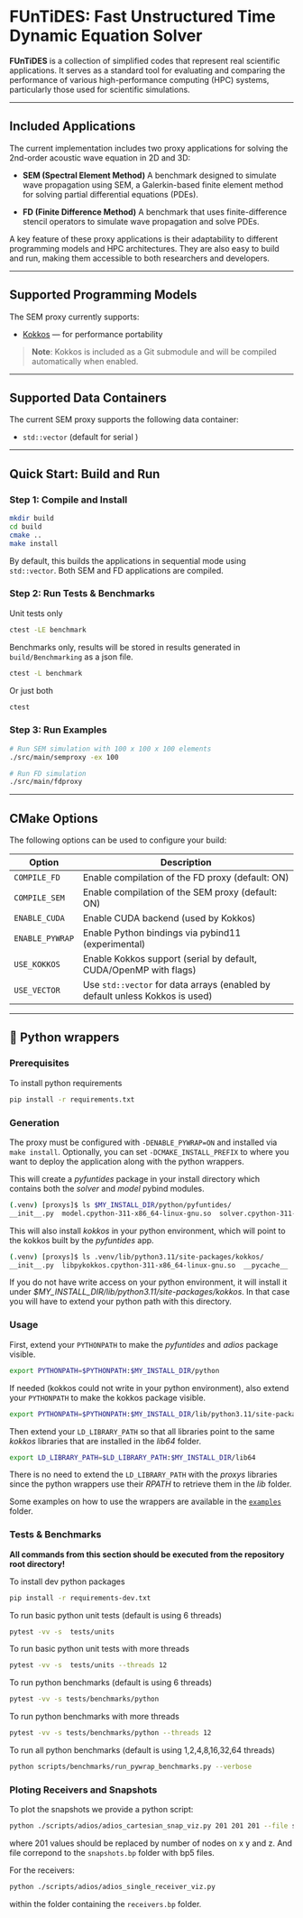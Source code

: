 # FUnTiDES: Fast Unstructured Time Dynamic Equation Solver

**FUnTiDES** is a collection of simplified codes that represent real scientific applications. It serves as a standard tool for evaluating and comparing the performance of various high-performance computing (HPC) systems, particularly those used for scientific simulations.

---

## Included Applications

The current implementation includes two proxy applications for solving the 2nd-order acoustic wave equation in 2D and 3D:

- **SEM (Spectral Element Method)**
  A benchmark designed to simulate wave propagation using SEM, a Galerkin-based finite element method for solving partial differential equations (PDEs).

- **FD (Finite Difference Method)**
  A benchmark that uses finite-difference stencil operators to simulate wave propagation and solve PDEs.

A key feature of these proxy applications is their adaptability to different programming models and HPC architectures. They are also easy to build and run, making them accessible to both researchers and developers.

---

## Supported Programming Models

The SEM proxy currently supports:

- [Kokkos](https://kokkos.github.io/kokkos-core-wiki/) — for performance portability

> **Note**: Kokkos is included as a Git submodule and will be compiled automatically when enabled.

---

## Supported Data Containers

The current SEM proxy supports the following data container:

- `std::vector` (default for serial )

---

## Quick Start: Build and Run

### Step 1: Compile and Install

```sh
mkdir build
cd build
cmake ..
make install
```

By default, this builds the applications in sequential mode using `std::vector`.
Both SEM and FD applications are compiled.

### Step 2: Run Tests & Benchmarks

Unit tests only
```sh
ctest -LE benchmark
```

Benchmarks only, results will be stored in results generated in `build/Benchmarking` as a json file.
```sh
ctest -L benchmark
```

Or just both
```sh
ctest
```

### Step 3: Run Examples

```sh
# Run SEM simulation with 100 x 100 x 100 elements
./src/main/semproxy -ex 100

# Run FD simulation
./src/main/fdproxy
```

---

## CMake Options

The following options can be used to configure your build:

| Option                 | Description                                                                 |
|------------------------|-----------------------------------------------------------------------------|
| `COMPILE_FD`           | Enable compilation of the FD proxy (default: ON)                            |
| `COMPILE_SEM`          | Enable compilation of the SEM proxy (default: ON)                           |
| `ENABLE_CUDA`          | Enable CUDA backend (used by Kokkos)                                        |
| `ENABLE_PYWRAP`        | Enable Python bindings via pybind11 (experimental)                          |
| `USE_KOKKOS`           | Enable Kokkos support (serial by default, CUDA/OpenMP with flags)           |
| `USE_VECTOR`           | Use `std::vector` for data arrays (enabled by default unless Kokkos is used)|

---

## 🐍 Python wrappers

### Prerequisites

To install python requirements
```bash
pip install -r requirements.txt
```

### Generation

The proxy must be configured with `-DENABLE_PYWRAP=ON` and installed via `make install`. Optionally, you can set `-DCMAKE_INSTALL_PREFIX` to where you want to deploy the application along with the python wrappers.

This will create a _pyfuntides_ package in your install directory which contains both the _solver_ and _model_ pybind modules.

```bash
(.venv) [proxys]$ ls $MY_INSTALL_DIR/python/pyfuntides/
__init__.py  model.cpython-311-x86_64-linux-gnu.so  solver.cpython-311-x86_64-linux-gnu.so
```

This will also install _kokkos_ in your python environment, which will point to the kokkos built by the _pyfuntides_ app.

```bash
(.venv) [proxys]$ ls .venv/lib/python3.11/site-packages/kokkos/
__init__.py  libpykokkos.cpython-311-x86_64-linux-gnu.so  __pycache__  pytest.ini  test  utility.py
```

If you do not have write access on your python environment, it will install it under _$MY_INSTALL_DIR/lib/python3.11/site-packages/kokkos_.
In that case you will have to extend your python path with this directory.

### Usage

First, extend your `PYTHONPATH` to make the _pyfuntides_ and _adios_ package visible.

```bash
export PYTHONPATH=$PYTHONPATH:$MY_INSTALL_DIR/python
```

If needed (kokkos could not write in your python environment), also extend your `PYTHONPATH` to make the kokkos package visible.
```bash
export PYTHONPATH=$PYTHONPATH:$MY_INSTALL_DIR/lib/python3.11/site-packages
```

Then extend your `LD_LIBRARY_PATH` so that all libraries point to the same _kokkos_ libraries that are installed in the _lib64_ folder.

```bash
export LD_LIBRARY_PATH=$LD_LIBRARY_PATH:$MY_INSTALL_DIR/lib64
```

There is no need to extend the `LD_LIBRARY_PATH` with the _proxys_ libraries since the python wrappers use their _RPATH_ to retrieve them in the _lib_ folder.


Some examples on how to use the wrappers are available in the [`examples`](examples/) folder.

### Tests & Benchmarks

**All commands from this section should be executed from the repository root directory!**

To install dev python packages
```bash
pip install -r requirements-dev.txt
```

To run basic python unit tests (default is using 6 threads)
```bash
pytest -vv -s  tests/units
```

To run basic python unit tests with more threads
```bash
pytest -vv -s  tests/units --threads 12
```

To run python benchmarks (default is using 6 threads)
```bash
pytest -vv -s tests/benchmarks/python
```

To run python benchmarks with more threads
```bash
pytest -vv -s tests/benchmarks/python --threads 12
```

To run all python benchmarks (default is using 1,2,4,8,16,32,64 threads)
```bash
python scripts/benchmarks/run_pywrap_benchmarks.py --verbose
```

### Ploting Receivers and Snapshots

To plot the snapshots we provide a python script:
```bash
python ./scripts/adios/adios_cartesian_snap_viz.py 201 201 201 --file snapshots.bp --slice
```
where 201 values should be replaced by number of nodes on x y and z. And file correpond to the `snapshots.bp` folder with bp5 files.

For the receivers:
``` bash
python ./scripts/adios/adios_single_receiver_viz.py
```
within the folder containing the `receivers.bp` folder.
